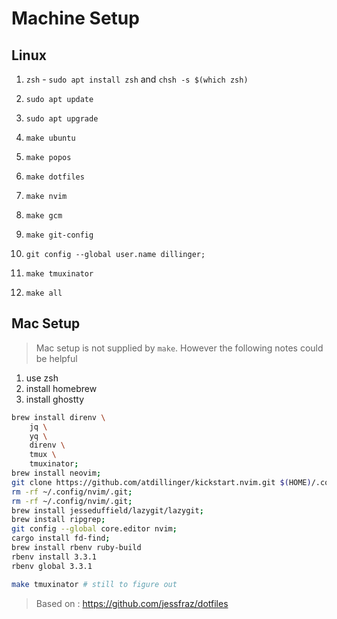# Machine Setup

## Linux

1. `zsh` - `sudo apt install zsh` and `chsh -s $(which zsh)`

1. `sudo apt update`
1. `sudo apt upgrade`
1. `make ubuntu`
1. `make popos`
1. `make dotfiles`

1. `make nvim`
1. `make gcm`
1. `make git-config`
1. `git config --global user.name dillinger;`
1. `make tmuxinator`
1. `make all`

## Mac Setup

> Mac setup is not supplied by `make`.
> However the following notes could be helpful

1. use zsh
1. install homebrew
1. install ghostty

```sh
brew install direnv \
    jq \
    yq \
    direnv \
    tmux \
    tmuxinator;
brew install neovim;
git clone https://github.com/atdillinger/kickstart.nvim.git $(HOME)/.config/nvim;
rm -rf ~/.config/nvim/.git;
rm -rf ~/.config/nvim/.git;
brew install jesseduffield/lazygit/lazygit;
brew install ripgrep;
git config --global core.editor nvim;
cargo install fd-find;
brew install rbenv ruby-build
rbenv install 3.3.1
rbenv global 3.3.1

make tmuxinator # still to figure out
```

> Based on : <https://github.com/jessfraz/dotfiles>
